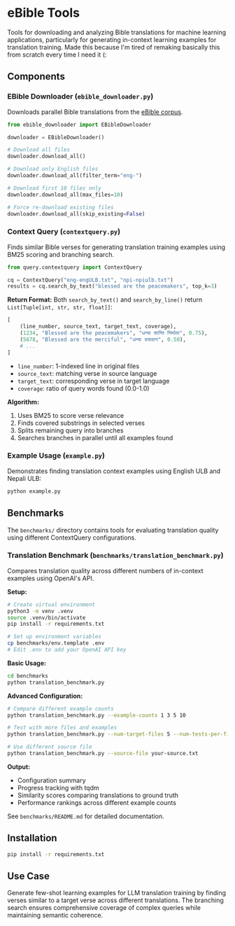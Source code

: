 # eBible Tools

Tools for downloading and analyzing Bible translations for machine learning applications, particularly for generating in-context learning examples for translation training. Made this because I'm tired of remaking basically this from scratch every time I need it (:

## Components

### EBible Downloader (`ebible_downloader.py`)
Downloads parallel Bible translations from the [eBible corpus](https://github.com/BibleNLP/ebible/tree/main/corpus).

```python
from ebible_downloader import EBibleDownloader

downloader = EBibleDownloader()

# Download all files
downloader.download_all()

# Download only English files
downloader.download_all(filter_term="eng-")

# Download first 10 files only
downloader.download_all(max_files=10)

# Force re-download existing files
downloader.download_all(skip_existing=False)
```

### Context Query (`contextquery.py`)
Finds similar Bible verses for generating translation training examples using BM25 scoring and branching search.

```python
from query.contextquery import ContextQuery

cq = ContextQuery("eng-engULB.txt", "npi-npiulb.txt")
results = cq.search_by_text("blessed are the peacemakers", top_k=3)
```

**Return Format:**
Both `search_by_text()` and `search_by_line()` return `List[Tuple[int, str, str, float]]`:
```python
[
    (line_number, source_text, target_text, coverage),
    (1234, "Blessed are the peacemakers", "धन्या शान्ति निर्माता", 0.75),
    (5678, "Blessed are the merciful", "धन्या दयावान", 0.50),
    # ...
]
```
- `line_number`: 1-indexed line in original files
- `source_text`: matching verse in source language  
- `target_text`: corresponding verse in target language
- `coverage`: ratio of query words found (0.0-1.0)

**Algorithm:**
1. Uses BM25 to score verse relevance
2. Finds covered substrings in selected verses
3. Splits remaining query into branches
4. Searches branches in parallel until all examples found

### Example Usage (`example.py`)
Demonstrates finding translation context examples using English ULB and Nepali ULB:

```python
python example.py
```

## Benchmarks

The `benchmarks/` directory contains tools for evaluating translation quality using different ContextQuery configurations.

### Translation Benchmark (`benchmarks/translation_benchmark.py`)
Compares translation quality across different numbers of in-context examples using OpenAI's API.

**Setup:**
```bash
# Create virtual environment
python3 -m venv .venv
source .venv/bin/activate
pip install -r requirements.txt

# Set up environment variables
cp benchmarks/env.template .env
# Edit .env to add your OpenAI API key
```

**Basic Usage:**
```bash
cd benchmarks
python translation_benchmark.py
```

**Advanced Configuration:**
```bash
# Compare different example counts
python translation_benchmark.py --example-counts 1 3 5 10

# Test with more files and examples
python translation_benchmark.py --num-target-files 5 --num-tests-per-file 10

# Use different source file
python translation_benchmark.py --source-file your-source.txt
```

**Output:**
- Configuration summary
- Progress tracking with tqdm
- Similarity scores comparing translations to ground truth
- Performance rankings across different example counts

See `benchmarks/README.md` for detailed documentation.

## Installation

```bash
pip install -r requirements.txt
```

## Use Case

Generate few-shot learning examples for LLM translation training by finding verses similar to a target verse across different translations. The branching search ensures comprehensive coverage of complex queries while maintaining semantic coherence. 